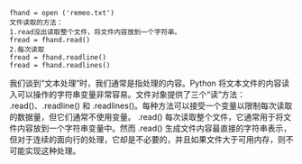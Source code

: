 

    fhand = open ('remeo.txt')
    文件读取的方法：
    1.read没出读取整个文件，将文件内容放到一个字符串。
    fread = fhand.read()
    2.每次读取
    fread = fhand.readline()
    fread = fhand.readlines()

我们谈到“文本处理”时，我们通常是指处理的内容。Python 将文本文件的内容读入可以操作的字符串变量非常容易。文件对象提供了三个“读”方法： .read()、.readline() 和 .readlines()。每种方法可以接受一个变量以限制每次读取的数据量，但它们通常不使用变量。 .read() 每次读取整个文件，它通常用于将文件内容放到一个字符串变量中。然而 .read() 生成文件内容最直接的字符串表示，但对于连续的面向行的处理，它却是不必要的，并且如果文件大于可用内存，则不可能实现这种处理。
<!--stackedit_data:
eyJoaXN0b3J5IjpbLTExMTE0Mjk0MDhdfQ==
-->